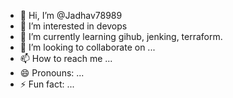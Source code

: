 - 👋 Hi, I’m @Jadhav78989
- 👀 I’m interested in devops
- 🌱 I’m currently learning gihub, jenking, terraform.
- 💞️ I’m looking to collaborate on ...
- 📫 How to reach me ...
- 😄 Pronouns: ...
- ⚡ Fun fact: ...

<!---
Jadhav78989/Jadhav78989 is a ✨ special ✨ repository because its `README.md` (this file) appears on your GitHub profile.
You can click the Preview link to take a look at your changes.
--->

